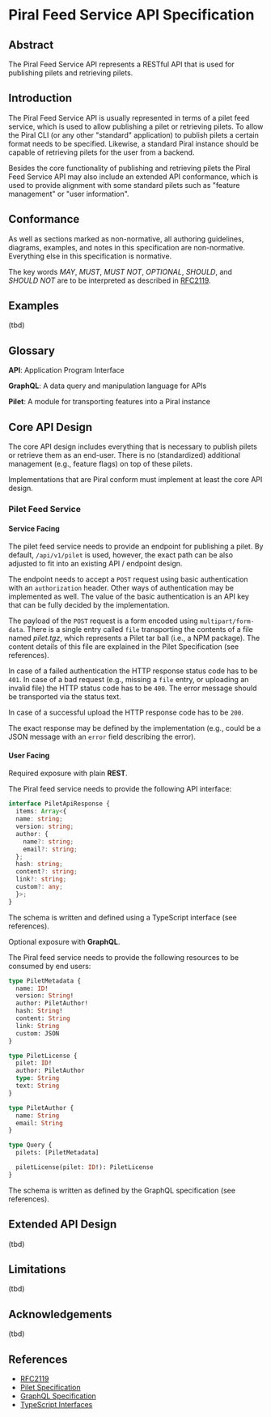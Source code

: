# Piral Feed Service API Specification

## Abstract

The Piral Feed Service API represents a RESTful API that is used for publishing pilets and retrieving pilets.

## Introduction

The Piral Feed Service API is usually represented in terms of a pilet feed service, which is used to allow publishing a pilet or retrieving pilets. To allow the Piral CLI (or any other "standard" application) to publish pilets a certain format needs to be specified. Likewise, a standard Piral instance should be capable of retrieving pilets for the user from a backend.

Besides the core functionality of publishing and retrieving pilets the Piral Feed Service API may also include an extended API conformance, which is used to provide alignment with some standard pilets such as "feature management" or "user information".

## Conformance

As well as sections marked as non-normative, all authoring guidelines, diagrams, examples, and notes in this specification are non-normative. Everything else in this specification is normative.

The key words *MAY*, *MUST*, *MUST NOT*, *OPTIONAL*, *SHOULD*, and *SHOULD NOT* are to be interpreted as described in [RFC2119](https://tools.ietf.org/html/rfc2119).

## Examples

(tbd)

## Glossary

**API**: Application Program Interface

**GraphQL**: A data query and manipulation language for APIs

**Pilet**: A module for transporting features into a Piral instance

## Core API Design

The core API design includes everything that is necessary to publish pilets or retrieve them as an end-user. There is no (standardized) additional management (e.g., feature flags) on top of these pilets.

Implementations that are Piral conform must implement at least the core API design.

### Pilet Feed Service

#### Service Facing

The pilet feed service needs to provide an endpoint for publishing a pilet. By default, `/api/v1/pilet` is used, however, the exact path can be also adjusted to fit into an existing API / endpoint design.

The endpoint needs to accept a `POST` request using basic authentication with an `authorization` header. Other ways of authentication may be implemented as well. The value of the basic authentication is an API key that can be fully decided by the implementation.

The payload of the `POST` request is a form encoded using `multipart/form-data`. There is a single entry called `file` transporting the contents of a file named *pilet.tgz*, which represents a Pilet tar ball (i.e., a NPM package). The content details of this file are explained in the Pilet Specification (see references).

In case of a failed authentication the HTTP response status code has to be `401`. In case of a bad request (e.g., missing a `file` entry, or uploading an invalid file) the HTTP status code has to be `400`. The error message should be transported via the status text.

In case of a successful upload the HTTP response code has to be `200`.

The exact response may be defined by the implementation (e.g., could be a JSON message with an `error` field describing the error).

#### User Facing

Required exposure with plain **REST**.

The Piral feed service needs to provide the following API interface:

```ts
interface PiletApiResponse {
  items: Array<{
  name: string;
  version: string;
  author: {
    name?: string;
    email?: string;
  };
  hash: string;
  content?: string;
  link?: string;
  custom?: any;
  }>;
}
```

The schema is written and defined using a TypeScript interface (see references).

Optional exposure with **GraphQL**.

The Piral feed service needs to provide the following resources to be consumed by end users:

```graphql
type PiletMetadata {
  name: ID!
  version: String!
  author: PiletAuthor!
  hash: String!
  content: String
  link: String
  custom: JSON
}

type PiletLicense {
  pilet: ID!
  author: PiletAuthor
  type: String
  text: String
}

type PiletAuthor {
  name: String
  email: String
}

type Query {
  pilets: [PiletMetadata]

  piletLicense(pilet: ID!): PiletLicense
}
```

The schema is written as defined by the GraphQL specification (see references).

## Extended API Design

(tbd)

## Limitations

(tbd)

## Acknowledgements

(tbd)

## References

* [RFC2119](https://tools.ietf.org/html/rfc2119)
* [Pilet Specification](https://docs.piral.io/reference/specifications/pilet)
* [GraphQL Specification](https://graphql.github.io/graphql-spec/)
* [TypeScript Interfaces](https://www.typescriptlang.org/docs/handbook/interfaces.html)
